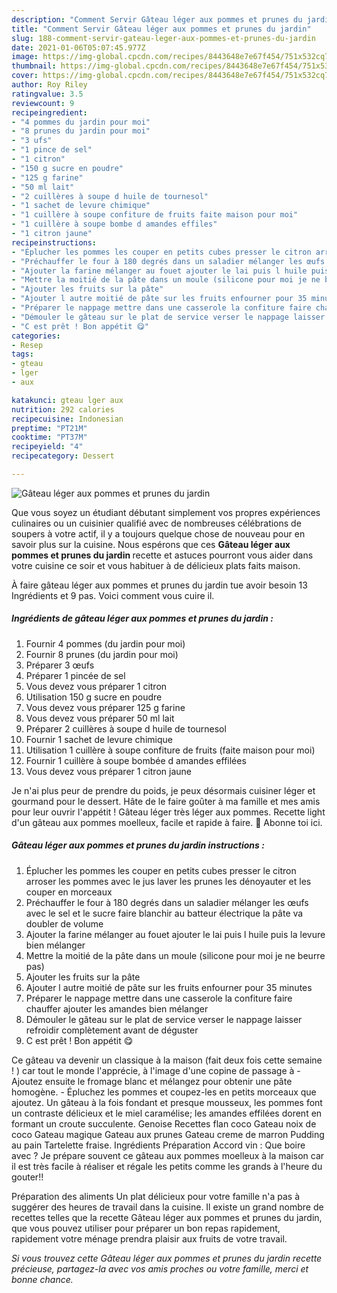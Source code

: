 ```yaml
---
description: "Comment Servir Gâteau léger aux pommes et prunes du jardin"
title: "Comment Servir Gâteau léger aux pommes et prunes du jardin"
slug: 188-comment-servir-gateau-leger-aux-pommes-et-prunes-du-jardin
date: 2021-01-06T05:07:45.977Z
image: https://img-global.cpcdn.com/recipes/8443648e7e67f454/751x532cq70/gateau-leger-aux-pommes-et-prunes-du-jardin-photo-principale-de-la-recette.jpg
thumbnail: https://img-global.cpcdn.com/recipes/8443648e7e67f454/751x532cq70/gateau-leger-aux-pommes-et-prunes-du-jardin-photo-principale-de-la-recette.jpg
cover: https://img-global.cpcdn.com/recipes/8443648e7e67f454/751x532cq70/gateau-leger-aux-pommes-et-prunes-du-jardin-photo-principale-de-la-recette.jpg
author: Roy Riley
ratingvalue: 3.5
reviewcount: 9
recipeingredient:
- "4 pommes du jardin pour moi"
- "8 prunes du jardin pour moi"
- "3 ufs"
- "1 pince de sel"
- "1 citron"
- "150 g sucre en poudre"
- "125 g farine"
- "50 ml lait"
- "2 cuillères à soupe d huile de tournesol"
- "1 sachet de levure chimique"
- "1 cuillère à soupe confiture de fruits faite maison pour moi"
- "1 cuillère à soupe bombe d amandes effiles"
- "1 citron jaune"
recipeinstructions:
- "Éplucher les pommes les couper en petits cubes presser le citron arroser les pommes avec le jus laver les prunes les dénoyauter et les couper en morceaux"
- "Préchauffer le four à 180 degrés dans un saladier mélanger les œufs avec le sel et le sucre faire blanchir au batteur électrique la pâte va doubler de volume"
- "Ajouter la farine mélanger au fouet ajouter le lai puis l huile puis la levure bien mélanger"
- "Mettre la moitié de la pâte dans un moule (silicone pour moi je ne beurre pas)"
- "Ajouter les fruits sur la pâte"
- "Ajouter l autre moitié de pâte sur les fruits enfourner pour 35 minutes"
- "Préparer le nappage mettre dans une casserole la confiture faire chauffer ajouter les amandes bien mélanger"
- "Démouler le gâteau sur le plat de service verser le nappage laisser refroidir complètement avant de déguster"
- "C est prêt ! Bon appétit 😋"
categories:
- Resep
tags:
- gteau
- lger
- aux

katakunci: gteau lger aux 
nutrition: 292 calories
recipecuisine: Indonesian
preptime: "PT21M"
cooktime: "PT37M"
recipeyield: "4"
recipecategory: Dessert

---
```



![Gâteau léger aux pommes et prunes du jardin](https://img-global.cpcdn.com/recipes/8443648e7e67f454/751x532cq70/gateau-leger-aux-pommes-et-prunes-du-jardin-photo-principale-de-la-recette.jpg)

Que vous soyez un étudiant débutant simplement vos propres expériences culinaires ou un cuisinier qualifié avec de nombreuses célébrations de soupers à votre actif, il y a toujours quelque chose de nouveau pour en savoir plus sur la cuisine. Nous espérons que ces <strong> Gâteau léger aux pommes et prunes du jardin </strong> recette et astuces pourront vous aider dans votre cuisine ce soir et vous habituer à de délicieux plats faits maison.

<!--inarticleads1-->

À faire gâteau léger aux pommes et prunes du jardin tue avoir besoin 13 Ingrédients et 9 pas. Voici comment vous cuire il.

##### Ingrédients de gâteau léger aux pommes et prunes du jardin :

1. Fournir 4 pommes (du jardin pour moi)
1. Fournir 8 prunes (du jardin pour moi)
1. Préparer 3 œufs
1. Préparer 1 pincée de sel
1. Vous devez vous préparer 1 citron
1. Utilisation 150 g sucre en poudre
1. Vous devez vous préparer 125 g farine
1. Vous devez vous préparer 50 ml lait
1. Préparer 2 cuillères à soupe d huile de tournesol
1. Fournir 1 sachet de levure chimique
1. Utilisation 1 cuillère à soupe confiture de fruits (faite maison pour moi)
1. Fournir 1 cuillère à soupe bombée d amandes effilées
1. Vous devez vous préparer 1 citron jaune


Je n&#39;ai plus peur de prendre du poids, je peux désormais cuisiner léger et gourmand pour le dessert. Hâte de le faire goûter à ma famille et mes amis pour leur ouvrir l&#39;appétit ! Gâteau léger très léger aux pommes. Recette light d&#39;un gâteau aux pommes moelleux, facile et rapide à faire. 📌 Abonne toi ici. 

<!--inarticleads2-->

##### Gâteau léger aux pommes et prunes du jardin instructions :

1. Éplucher les pommes les couper en petits cubes presser le citron arroser les pommes avec le jus laver les prunes les dénoyauter et les couper en morceaux
1. Préchauffer le four à 180 degrés dans un saladier mélanger les œufs avec le sel et le sucre faire blanchir au batteur électrique la pâte va doubler de volume
1. Ajouter la farine mélanger au fouet ajouter le lai puis l huile puis la levure bien mélanger
1. Mettre la moitié de la pâte dans un moule (silicone pour moi je ne beurre pas)
1. Ajouter les fruits sur la pâte
1. Ajouter l autre moitié de pâte sur les fruits enfourner pour 35 minutes
1. Préparer le nappage mettre dans une casserole la confiture faire chauffer ajouter les amandes bien mélanger
1. Démouler le gâteau sur le plat de service verser le nappage laisser refroidir complètement avant de déguster
1. C est prêt ! Bon appétit 😋


Ce gâteau va devenir un classique à la maison (fait deux fois cette semaine ! ) car tout le monde l&#39;apprécie, à l&#39;image d&#39;une copine de passage à - Ajoutez ensuite le fromage blanc et mélangez pour obtenir une pâte homogène. - Épluchez les pommes et coupez-les en petits morceaux que ajoutez. Un gâteau à la fois fondant et presque mousseux, les pommes font un contraste délicieux et le miel caramélise; les amandes effilées dorent en formant un croute succulente. Genoise Recettes flan coco Gateau noix de coco Gateau magique Gateau aux prunes Gateau creme de marron Pudding au pain Tartelette fraise. Ingrédients Préparation Accord vin : Que boire avec ? Je prépare souvent ce gâteau aux pommes moelleux à la maison car il est très facile à réaliser et régale les petits comme les grands à l&#39;heure du gouter!! 

<!--inarticleads1-->

<p>
Préparation des aliments Un plat délicieux pour votre famille n'a pas à suggérer des heures de travail dans la cuisine. Il existe un grand nombre de recettes telles que la recette Gâteau léger aux pommes et prunes du jardin, que vous pouvez utiliser pour préparer un bon repas rapidement, rapidement votre ménage prendra plaisir aux fruits de votre travail.
</p>

<p>
<i>Si vous trouvez cette Gâteau léger aux pommes et prunes du jardin recette précieuse, partagez-la avec vos amis proches ou votre famille, merci et bonne chance.</i>
</p>
